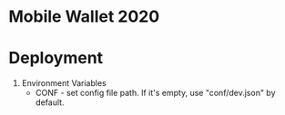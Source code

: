# Mobile Wallet 2020

# Deployment
1. Environment Variables
   * CONF - set config file path. If it's empty, use "conf/dev.json" by default.